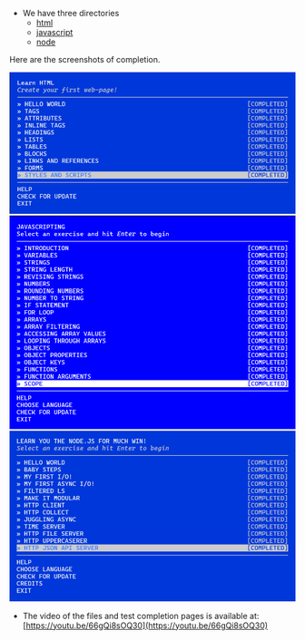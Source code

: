 * We have three directories
  * [html](html)
  * [javascript](javascript)
  * [node](node)

Here are the screenshots of completion.

<img src="html/LearnYouHtml.png" width="700">
<img src="javascript/Javascripting.png" width="700">
<img src="node/LearnYouNode.png" width="700">

* The video of the files and test completion pages is available at: [https://youtu.be/66gQi8sOQ30](https://youtu.be/66gQi8sOQ30)
